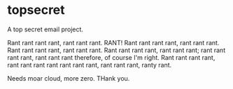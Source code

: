 # topsecret
A top secret email project.

Rant rant rant rant, rant rant rant.  RANT!  Rant rant rant rant, rant rant rant. Rant rant rant rant, rant rant rant.
Rant rant rant rant, rant rant rant; rant rant rant rant, rant rant rant therefore, of course I'm right.
Rant rant rant rant, rant rant rant rant rant rant rant, rant rant rant, ranty rant.

Needs moar cloud, more zero. THank you.
